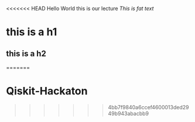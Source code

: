 <<<<<<< HEAD
Hello World this is our lecture
*This is fat text*
# this is a h1
## this is a h2


=======
# Qiskit-Hackaton
>>>>>>> 4bb7f9840a6ccef4600013ded2949b943abacbb9
